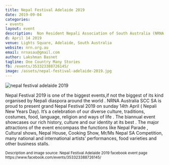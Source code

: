 ```yaml
---
title: Nepal Festival Adelaide 2019
date: 2019-09-04
categories:
- events
layout: event
description:  Non Resident Nepali Association of South Australia (NRNA SA) is organizing Nepal Festival Adelaide 2019 in Adelaide, South Australia on 14 April 2019 in association and support from different communities and organizations. 
d: April 14 2019
venue: Lights Square, Adelaide, South Australia
website: nrn.org.au
email: nrnasau@gmail.com
author: Lakshman Basnet
tagline: One Country Many Stories
fb: /events/353323388726145/
image: /assets/nepal-festival-adelaide-2019.jpg
---
```


<img data-src="/assets/nepal-festival-adelaide-2019.jpg" class="lazyload" alt="nepal festival adelaide 2019">



<br>

Nepal Festival 2019 is one of the biggest events,if not the biggest of its kind organised by Nepali diaspora around the world . NRNA Australia SCC SA is proud to present grand Nepal Festival 2019 on sunday 14th April ( Nepali New Years Day). It’s a celebration of our diverse culture, traditions, costumes, food, language, religion and ways of life . The biannual event showcases our rich history, culture and our identity at its best . The major attractions of the event encompass the functions like Nepal Parade , Cultural shows, Nepal House, Cooking Show, Mr/Ms Nepal SA Competition, many national and international artists’ performances, food varieties and other business stalls.

<small>
Description and image source: Nepal Festival Adelaide 2019 facebook event page https://www.facebook.com/events/353323388726145/ </small>
  
